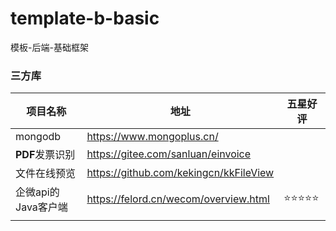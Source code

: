 # template-b-basic
模板-后端-基础框架

### 三方库

| 项目名称          | 地址  | 五星好评  |
|---------------|---|-------|
| mongodb       | https://www.mongoplus.cn/ |       |
| **PDF**发票识别   |https://gitee.com/sanluan/einvoice |       |
| 文件在线预览        | https://github.com/kekingcn/kkFileView |       |
| 企微api的Java客户端 | https://felord.cn/wecom/overview.html | ⭐⭐⭐⭐⭐ |
|               |   |       |

